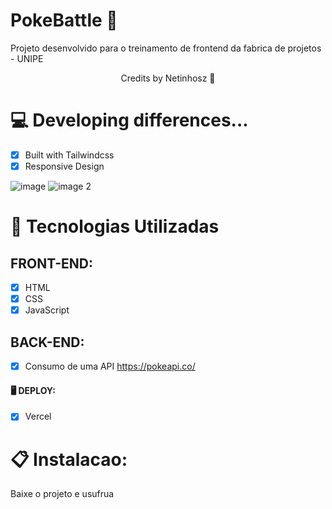# PokeBattle 🚀

Projeto desenvolvido para o treinamento de frontend da fabrica de projetos - UNIPE

<p align="center">Credits by Netinhosz 🚀</p>

# 💻 Developing differences...

- [x] Built with Tailwindcss
- [x] Responsive Design

![image](https://user-images.githubusercontent.com/104099580/208011361-f9f4bf61-4dd5-45ae-a8c3-8e1a0d906456.png)
![image 2](https://user-images.githubusercontent.com/104099580/208011363-ea107d64-42f5-49e0-ba41-e1ec8d01e7a6.png)

# 🚀 Tecnologias Utilizadas

  ## FRONT-END:
   - [x] HTML
   - [x] CSS
   - [x] JavaScript
 
  ## BACK-END:
   - [X] Consumo de uma API
   https://pokeapi.co/

#### 🖥 DEPLOY:
 - [x] Vercel

# 📋 Instalacao:

Baixe o projeto e usufrua
